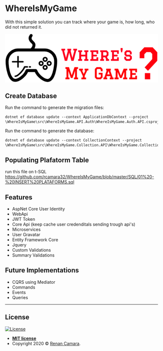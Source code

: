 # WhereIsMyGame
With this simple solution you can track where your game is, how long, who did not returned it.

![Logo](https://github.com/rcamara32/WhereIsMyGame/blob/master/docs/images/logo_big.png)

## Create Database

Run the command to generate the migration files:

```
dotnet ef database update --context ApplicationDbContext --project \WhereIsMyGame\src\WhereIsMyGame.API.Auth\WhereIsMyGame.Auth.API.csproj
```

Run the command to generate the database:

```
dotnet ef database update --context CollectionContext --project \WhereIsMyGame\src\WhereIsMyGame.Collection.API\WhereIsMyGame.Collection.API.csproj
```

## Populating Plafatorm Table
run this file on t-SQL
https://github.com/rcamara32/WhereIsMyGame/blob/master/SQL/01%20-%20INSERT%20PLATAFORMS.sql


## Features

- AspNet Core User Identity
- WebApi
- JWT Token
- Core Api (keep cache user credenditals sending trough api's)
- Microservices
- User Gravatar
- Entity Framework Core
- Jquery
- Custom Validations
- Summary Validations

## Future Implementations

- CQRS using Mediator
- Commands
- Events
- Queries

---

## License

[![License](http://img.shields.io/:license-mit-blue.svg?style=flat-square)](http://badges.mit-license.org)

- **[MIT license](http://opensource.org/licenses/mit-license.php)**
- Copyright 2020 © <a href="http://renancamara.com" target="_blank">Renan Camara</a>.
